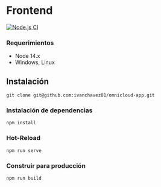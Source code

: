 # Frontend
[![Node.js CI](https://github.com/ivanchavez01/omnicloud-app/actions/workflows/build.yml/badge.svg)](https://github.com/ivanchavez01/omnicloud-app/actions/workflows/build.yml)
### Requerimientos
* Node 14.x
* Windows, Linux

## Instalación
`git clone git@github.com:ivanchavez01/omnicloud-app.git`

### Instalación de dependencias
`npm install`

### Hot-Reload

`npm run serve`

### Construir para producción

`npm run build`
